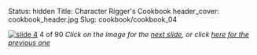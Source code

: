 Status: hidden
Title: Character Rigger's Cookbook
header_cover: cookbook_header.jpg
Slug: cookbook/cookbook_04

[![slide 4](https://dl.dropboxusercontent.com/u/2977490/presentations/cookbook/img4.jpg)](cookbook_05)
4 of 90
_Click on the image for the [next slide](cookbook_05), or click [here for the previous one](cookbook_03)_
